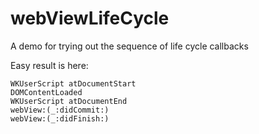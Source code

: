 # webViewLifeCycle
A demo for trying out the sequence of life cycle callbacks

Easy result is here:

```
WKUserScript atDocumentStart
DOMContentLoaded
WKUserScript atDocumentEnd
webView:(_:didCommit:)
webView:(_:didFinish:)
```
